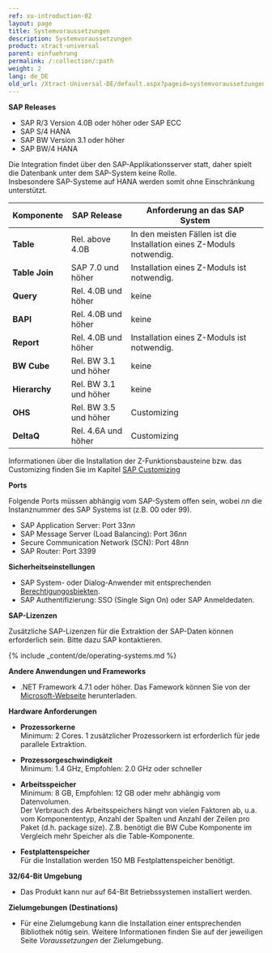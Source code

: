 ```yaml
---
ref: xu-introduction-02
layout: page
title: Systemvoraussetzungen
description: Systemvoraussetzungen
product: xtract-universal
parent: einfuehrung
permalink: /:collection/:path
weight: 2
lang: de_DE
old_url: /Xtract-Universal-DE/default.aspx?pageid=systemvoraussetzungen
---
```


**SAP Releases**
 	
- SAP R/3 Version 4.0B oder höher oder SAP ECC
- SAP S/4 HANA
- SAP BW Version 3.1 oder höher
- SAP BW/4 HANA

Die Integration findet über den SAP-Applikationsserver statt, daher spielt die Datenbank unter dem SAP-System keine Rolle.<br>
Insbesondere SAP-Systeme auf HANA werden somit ohne Einschränkung unterstützt.

| Komponente    | SAP Release            | Anforderung an das SAP System                                        |
|---------------|------------------------|----------------------------------------------------------------------|
| **Table**     | Rel. above 4.0B        | In den meisten Fällen ist die Installation eines Z-Moduls notwendig. |
| **Table Join** | SAP 7.0 und höher     | Installation eines Z-Moduls ist notwendig. |
| **Query**     | Rel. 4.0B und höher   | keine                                                               |
| **BAPI**      | Rel. 4.0B und höher   | keine                                                               |
| **Report**    | Rel. 4.0B und höher   | Installation eines Z-Moduls ist notwendig.                           |
| **BW Cube**   | Rel. BW 3.1 und höher | keine                                                               |
| **Hierarchy** | Rel. BW 3.1 und höher | keine                                                               |
| **OHS**       | Rel. BW 3.5 und höher | Customizing                                                        |
| **DeltaQ**    | Rel. 4.6A und höher  | Customizing                                                         |

Informationen über die Installation der Z-Funktionsbausteine bzw. das Customizing finden Sie im Kapitel [SAP Customizing](https://help.theobald-software.com/de/xtract-universal/sap-customizing)

**Ports**

Folgende Ports müssen abhängig vom SAP-System offen sein,
wobei *nn* die Instanznummer des SAP Systems ist (z.B. 00 oder 99). <br>

- SAP Application Server: Port 33*nn*
- SAP Message Server (Load Balancing): Port 36*nn*
- Secure Communication Network (SCN): Port 48*nn*
- SAP Router: Port 3399

**Sicherheitseinstellungen** <br> 	
- SAP System- oder Dialog-Anwender mit entsprechenden [Berechtigungosbjekten](https://kb.theobald-software.com/sap/authority-objects---sap-user-rights).
- SAP Authentifizierung: SSO (Single Sign On) oder SAP Anmeldedaten.


**SAP-Lizenzen** <br>

Zusätzliche SAP-Lizenzen für die Extraktion der SAP-Daten können erforderlich sein. Bitte dazu SAP kontaktieren.

{% include _content/de/operating-systems.md %}

**Andere Anwendungen und Frameworks** <br> 	
- .NET Framework 4.7.1 oder höher. Das Famework können Sie von der [Microsoft-Webseite](https://www.microsoft.com/de-de/download/details.aspx?id=56116) herunterladen.

**Hardware Anforderungen**
 	
- **Prozessorkerne** <br>
		Minimum: 2 Cores. 
		1 zusätzlicher Prozessorkern ist erforderlich für jede parallele Extraktion. 

- **Prozessorgeschwindigkeit**  <br>
		Minimum: 1.4 GHz, Empfohlen: 2.0 GHz oder schneller 

- **Arbeitsspeicher** <br>
		Minimum: 8 GB, Empfohlen: 12 GB oder mehr abhängig vom Datenvolumen.<br>
		Der Verbrauch des Arbeitsspeichers hängt von vielen Faktoren ab, u.a. vom Komponententyp, Anzahl der Spalten und Anzahl der Zeilen pro Paket (d.h. package size). Z.B. benötigt die BW Cube Komponente im Vergleich mehr Speicher als die Table-Komponente. <br>

- **Festplattenspeicher** <br>
		Für die Installation werden 150 MB Festplattenspeicher benötigt. 

**32/64-Bit Umgebung** <br> 	
- Das Produkt kann nur auf 64-Bit Betriebssystemen installiert werden.

**Zielumgebungen (Destinations)** <br>
- Für eine Zielumgebung kann die Installation einer entsprechenden Bibliothek nötig sein. Weitere Informationen finden Sie auf der jeweiligen Seite *Voraussetzungen* der Zielumgebung.
